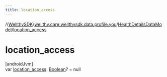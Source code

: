 ```yaml
---
title: location_access
---
```

//[WellthySDK](../../../index.html)/[wellthy.care.wellthysdk.data.profile.you](../index.html)/[HealthDetailsDataModel](index.html)/[location_access](location_access.html)



# location_access



[androidJvm]\
var [location_access](location_access.html): [Boolean](https://kotlinlang.org/api/latest/jvm/stdlib/kotlin/-boolean/index.html)? = null




